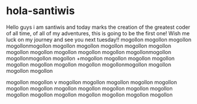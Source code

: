 # hola-santiwis
Hello guys i am santiwis and today marks the creation of the greatest coder of all time, of all of my adventures, this is going to be the first one!
Wish me luck on my journey and see you next tuesday!!
mogollon
mogollon
mogollon
mogollonmogollon
mogollon
mogollon
mogollon
mogollon
mogollon
mogollon
mogollon
mogollon
mogollon
mogollon
mogollonmogollon
mogollonmogollon
mogollon
+mogollon
mogollon
mogollon
mogollon
mogollon
mogollon
mogollon
mogollon
mogollonmogollon
mogollon
mogollon
mogollon

mogollon
mogollon
v
mogollon
mogollon
mogollon
mogollon
mogollon
mogollon
mogollon
mogollon
mogollon
mogollon
mogollon
mogollon
mogollon
mogollon
mogollon
mogollon
mogollon
mogollon
mogollon
